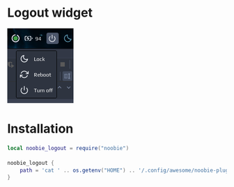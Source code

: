 # Logout widget

![screenshot](./screenshots/screenshot.png)

# Installation

```lua
local noobie_logout = require("noobie")

noobie_logout {
    path = 'cat ' .. os.getenv("HOME") .. '/.config/awesome/noobie-plugins/logout/logout_widget.json'
}
```
